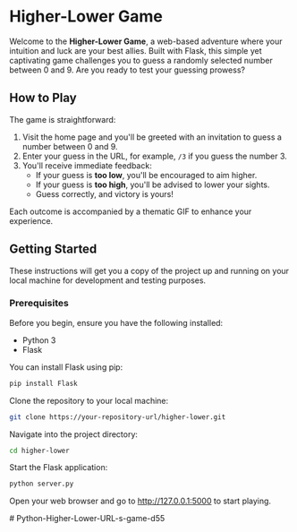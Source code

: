 # Higher-Lower Game

Welcome to the **Higher-Lower Game**, a web-based adventure where your intuition and luck are your best allies. Built with Flask, this simple yet captivating game challenges you to guess a randomly selected number between 0 and 9. Are you ready to test your guessing prowess?

## How to Play

The game is straightforward:
1. Visit the home page and you'll be greeted with an invitation to guess a number between 0 and 9.
2. Enter your guess in the URL, for example, `/3` if you guess the number 3.
3. You'll receive immediate feedback:
   - If your guess is **too low**, you'll be encouraged to aim higher.
   - If your guess is **too high**, you'll be advised to lower your sights.
   - Guess correctly, and victory is yours!

Each outcome is accompanied by a thematic GIF to enhance your experience.

## Getting Started

These instructions will get you a copy of the project up and running on your local machine for development and testing purposes.

### Prerequisites

Before you begin, ensure you have the following installed:
- Python 3
- Flask

You can install Flask using pip:

```bash
pip install Flask
```

Clone the repository to your local machine:

```bash
git clone https://your-repository-url/higher-lower.git
```

Navigate into the project directory:

```bash
cd higher-lower
```

Start the Flask application:

```bash
python server.py
```

Open your web browser and go to http://127.0.0.1:5000 to start playing.

#   P y t h o n - H i g h e r - L o w e r - U R L - s - g a m e - d 5 5  
 